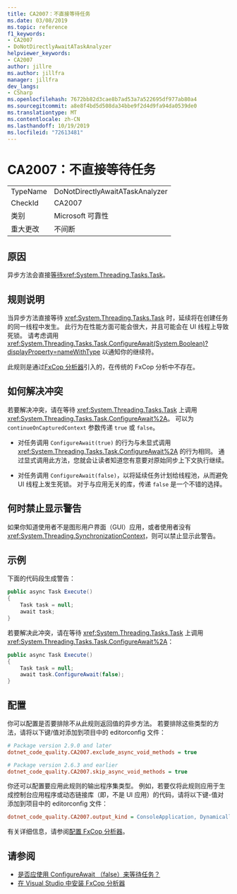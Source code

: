 ```yaml
---
title: CA2007：不直接等待任务
ms.date: 03/08/2019
ms.topic: reference
f1_keywords:
- CA2007
- DoNotDirectlyAwaitATaskAnalyzer
helpviewer_keywords:
- CA2007
author: jillre
ms.author: jillfra
manager: jillfra
dev_langs:
- CSharp
ms.openlocfilehash: 7672bb82d3cae8b7ad53a7a522695df977ab80a4
ms.sourcegitcommit: a8e8f4bd5d508da34bbe9f2d4d9fa94da0539de0
ms.translationtype: MT
ms.contentlocale: zh-CN
ms.lasthandoff: 10/19/2019
ms.locfileid: "72613481"
---
```

# <a name="ca2007-do-not-directly-await-a-task"></a>CA2007：不直接等待任务

|||
|-|-|
|TypeName|DoNotDirectlyAwaitATaskAnalyzer|
|CheckId|CA2007|
|类别|Microsoft 可靠性|
|重大更改|不间断|

## <a name="cause"></a>原因

异步方法会直接[等待](/dotnet/csharp/language-reference/keywords/await)<xref:System.Threading.Tasks.Task>。

## <a name="rule-description"></a>规则说明

当异步方法直接等待 <xref:System.Threading.Tasks.Task> 时，延续将在创建任务的同一线程中发生。 此行为在性能方面可能会很大，并且可能会在 UI 线程上导致死锁。 请考虑调用 <xref:System.Threading.Tasks.Task.ConfigureAwait(System.Boolean)?displayProperty=nameWithType> 以通知你的继续符。

此规则是通过[FxCop 分析器](install-fxcop-analyzers.md)引入的，在传统的 FxCop 分析中不存在。

## <a name="how-to-fix-violations"></a>如何解决冲突

若要解决冲突，请在等待 <xref:System.Threading.Tasks.Task> 上调用 <xref:System.Threading.Tasks.Task.ConfigureAwait%2A>。 可以为 `continueOnCapturedContext` 参数传递 `true` 或 `false`。

- 对任务调用 `ConfigureAwait(true)` 的行为与未显式调用 <xref:System.Threading.Tasks.Task.ConfigureAwait%2A> 的行为相同。 通过显式调用此方法，您就会让读者知道您有意要对原始同步上下文执行继续。

- 对任务调用 `ConfigureAwait(false)`，以将延续任务计划给线程池，从而避免 UI 线程上发生死锁。 对于与应用无关的库，传递 `false` 是一个不错的选择。

## <a name="when-to-suppress-warnings"></a>何时禁止显示警告

如果你知道使用者不是图形用户界面（GUI）应用，或者使用者没有 <xref:System.Threading.SynchronizationContext>，则可以禁止显示此警告。

## <a name="example"></a>示例

下面的代码段生成警告：

```csharp
public async Task Execute()
{
    Task task = null;
    await task;
}
```

若要解决此冲突，请在等待 <xref:System.Threading.Tasks.Task> 上调用 <xref:System.Threading.Tasks.Task.ConfigureAwait%2A>：

```csharp
public async Task Execute()
{
    Task task = null;
    await task.ConfigureAwait(false);
}
```

## <a name="configurability"></a>配置

你可以配置是否要排除不从此规则返回值的异步方法。 若要排除这些类型的方法，请将以下键/值对添加到项目中的 editorconfig 文件：

```ini
# Package version 2.9.0 and later
dotnet_code_quality.CA2007.exclude_async_void_methods = true

# Package version 2.6.3 and earlier
dotnet_code_quality.CA2007.skip_async_void_methods = true
```

你还可以配置要应用此规则的输出程序集类型。 例如，若要仅将此规则应用于生成控制台应用程序或动态链接库（即，不是 UI 应用）的代码，请将以下键-值对添加到项目中的 editorconfig 文件：

```ini
dotnet_code_quality.CA2007.output_kind = ConsoleApplication, DynamicallyLinkedLibrary
```

有关详细信息，请参阅[配置 FxCop 分析器](configure-fxcop-analyzers.md)。

## <a name="see-also"></a>请参阅

- [是否应使用 ConfigureAwait （false）来等待任务？](https://github.com/Microsoft/vs-threading/blob/master/doc/cookbook_vs.md#should-i-await-a-task-with-configureawaitfalse)
- [在 Visual Studio 中安装 FxCop 分析器](install-fxcop-analyzers.md)
